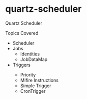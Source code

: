 # quartz-scheduler
Quartz Scheduler 

<p>Topics Covered</p>

<ul>
  <li>Scheduler</li>
  <li>Jobs
    <ul>
      <li>Identities</li>
      <li>JobDataMap</li>
    </ul>
  </li>
  <li>Triggers</li>
  <ul>
  <li>Priority</li>
  <li>Mifire Instructions</li>
  <li>Simple Trigger </li>
  <li>CronTrigger </li>
  
  </ul>
</ul>
